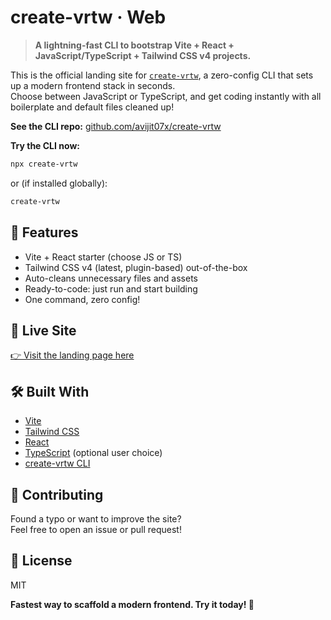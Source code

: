 # create-vrtw · Web

> **A lightning-fast CLI to bootstrap Vite + React + JavaScript/TypeScript + Tailwind CSS v4 projects.**

This is the official landing site for [`create-vrtw`](https://www.npmjs.com/package/create-vrtw), a zero-config CLI that sets up a modern frontend stack in seconds.  
Choose between JavaScript or TypeScript, and get coding instantly with all boilerplate and default files cleaned up!

**See the CLI repo:** [github.com/avijit07x/create-vrtw](https://github.com/avijit07x/create-vrtw)

**Try the CLI now:**

```sh
npx create-vrtw
```
or (if installed globally):

```sh
create-vrtw
```

## 🌟 Features

-   Vite + React starter (choose JS or TS)
-   Tailwind CSS v4 (latest, plugin-based) out-of-the-box
-   Auto-cleans unnecessary files and assets
-   Ready-to-code: just run and start building
-   One command, zero config!

## 🔗 Live Site

[👉 Visit the landing page here](https://your-website-url.com)

<!-- ## 📸 Screenshots -->

## 🛠️ Built With

-   [Vite](https://vitejs.dev/)
-   [Tailwind CSS](https://tailwindcss.com/)
-   [React](https://react.dev/)
-   [TypeScript](https://www.typescriptlang.org/) (optional user choice)
-   [create-vrtw CLI](https://www.npmjs.com/package/create-vrtw)

## 🤝 Contributing

Found a typo or want to improve the site?  
Feel free to open an issue or pull request!

## 📄 License

MIT

**Fastest way to scaffold a modern frontend. Try it today! 🚀**
